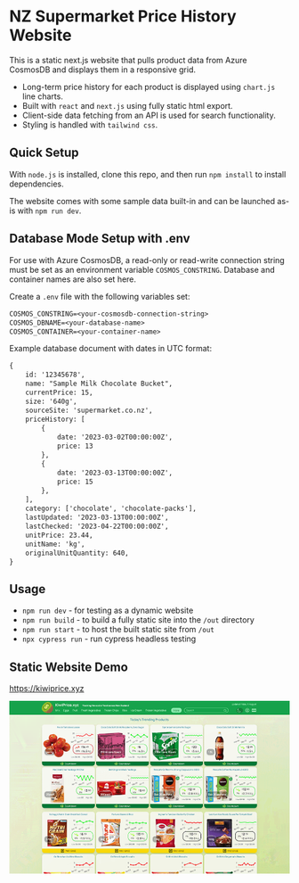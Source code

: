 # NZ Supermarket Price History Website

This is a static next.js website that pulls product data from Azure CosmosDB and displays them in a responsive grid.

- Long-term price history for each product is displayed using `chart.js` line charts.
- Built with `react` and `next.js` using fully static html export.
- Client-side data fetching from an API is used for search functionality.
- Styling is handled with `tailwind css`.

## Quick Setup

With `node.js` is installed, clone this repo, and then run `npm install` to install dependencies.

The website comes with some sample data built-in and can be launched as-is with `npm run dev`.

## Database Mode Setup with .env

For use with Azure CosmosDB, a read-only or read-write connection string must be set as an environment variable `COSMOS_CONSTRING`. Database and container names are also set here.

Create a `.env` file with the following variables set:

```shell
COSMOS_CONSTRING=<your-cosmosdb-connection-string>
COSMOS_DBNAME=<your-database-name>
COSMOS_CONTAINER=<your-container-name>
```

Example database document with dates in UTC format:

```shell
{
    id: '12345678',
    name: "Sample Milk Chocolate Bucket",
    currentPrice: 15,
    size: '640g',
    sourceSite: 'supermarket.co.nz',
    priceHistory: [
        { 
            date: '2023-03-02T00:00:00Z',
            price: 13 
        },
        { 
            date: '2023-03-13T00:00:00Z', 
            price: 15 
        },
    ],
    category: ['chocolate', 'chocolate-packs'],
    lastUpdated: '2023-03-13T00:00:00Z',
    lastChecked: '2023-04-22T00:00:00Z',
    unitPrice: 23.44,
    unitName: 'kg',
    originalUnitQuantity: 640,
}
```

## Usage

- `npm run dev` - for testing as a dynamic website
- `npm run build` - to build a fully static site into the `/out` directory
- `npm run start` - to host the built static site from `/out`
- `npx cypress run` - run cypress headless testing

## Static Website Demo

<https://kiwiprice.xyz>

![alt text](https://github.com/Jason-nzd/supermarket-prices-nextjs/blob/main/public/images/screenshot.png?raw=true "Screenshot of KiwiPrice.xyz")
